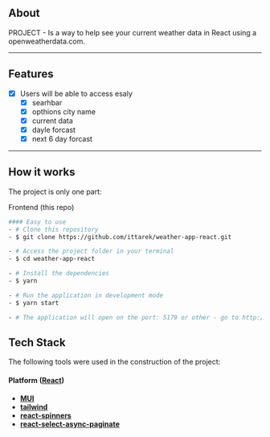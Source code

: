 ## About

PROJECT - Is a way to help  see your current weather data in React using a openweatherdata.com.

---

## Features

- [x] Users will be able to access esaly
  - [x] searhbar
  - [x] opthions city name
  - [x] current data
  - [x] dayle forcast
  - [x] next 6 day forcast

---

## How it works

The project is only one part:


 Frontend (this repo)



```bash
#### Easy to use
- # Clone this repository
- $ git clone https://github.com/ittarek/weather-app-react.git

- # Access the project folder in your terminal
- $ cd weather-app-react

- # Install the dependencies
- $ yarn

- # Run the application in development mode
- $ yarn start

- # The application will open on the port: 5179 or other - go to http://localhost:5179
```
## Tech Stack

The following tools were used in the construction of the project:

#### **Platform** ([React](https://reactjs.org/))


- **[MUI](https://mui.com/material-ui/getting-started/)**
- **[tailwind](https://tailwindcss.com/doc/)**
- **[react-spinners](https://www.npmjs.com/package/react-spinners)**
- **[react-select-async-paginate](https://www.npmjs.com/package/react-select-async-paginate)**

